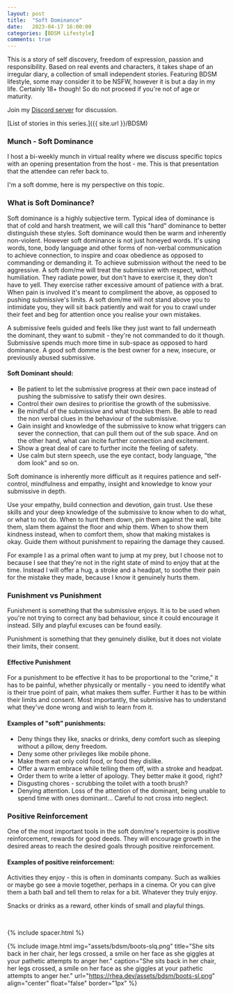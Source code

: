 ```yaml
---
layout: post
title:  "Soft Dominance"
date:   2023-04-17 16:00:00
categories: [BDSM Lifestyle]
comments: true
---
```

This is a story of self discovery, freedom of expression, passion and responsibility. Based on real events and characters, it takes shape of an irregular diary, a collection of small independent stories. Featuring BDSM lifestyle, some may consider it to be NSFW, however it is but a day in my life. Certainly 18+ though! So do not proceed if you're not of age or maturity.

Join my [Discord server](https://discord.gg/m2PFpymQb9) for discussion.

[List of stories in this series.]({{ site.url }}/BDSM)

<!--more-->

### Munch - Soft Dominance

I host a bi-weekly munch in virtual reality where we discuss specific topics with an opening presentation from the host -
me. This is that presentation that the attendee can refer back to.

I'm a soft domme, here is my perspective on this topic.

### What is Soft Dominance?

Soft dominance is a highly subjective term. Typical idea of dominance is that of cold and harsh treatment, we will call this "hard" dominance to better distinguish these styles. Soft dominance would then be warm and inherently non-violent. However soft dominance is not just honeyed words. It's using words, tone, body language and other forms of non-verbal communication to achieve connection, to inspire and coax obedience as opposed to commanding or demanding it. To achieve submission without the need to be aggressive. A soft dom/me will treat the submissive with respect, without humiliation. They radiate power, but don't have to exercise it, they don't have to yell. They exercise rather excessive amount of patience with a brat. When pain is involved it's meant to compliment the above, as opposed to pushing submissive's limits. A soft dom/me will not stand above you to intimidate you, they will sit back patiently and wait for you to crawl under their feet and beg for attention once you realise your own mistakes.

A submissive feels guided and feels like they just want to fall underneath the dominant, they want to submit - they're not commanded to do it though. Submissive spends much more time in sub-space as opposed to hard dominance. A good soft domme is the best owner for a new, insecure, or previously abused submissive.

#### Soft Dominant should:

- Be patient to let the submissive progress at their own pace instead of pushing the submissive to satisfy their own desires.
- Control their own desires to prioritise the growth of the submissive.
- Be mindful of the submissive and what troubles them. Be able to read the non verbal clues in the behaviour of the submissive.
- Gain insight and knowledge of the submissive to know what triggers can sever the connection, that can pull them out of the sub space. And on the other hand, what can incite further connection and excitement.
- Show a great deal of care to further incite the feeling of safety.
- Use calm but stern speech, use the eye contact, body language, "the dom look" and so on.

Soft dominance is inherently more difficult as it requires patience and self-control, mindfulness and empathy, insight and knowledge to know your submissive in depth.

Use your empathy, build connection and devotion, gain trust. Use these skills and your deep knowledge of the submissive to know when to do what, or what to not do. When to hunt them down, pin them against the wall, bite them, slam them against the floor and whip them. When to show them kindness instead, when to comfort them, show that making mistakes is okay. Guide them without punishment to repairing the damage they caused.

For example I as a primal often want to jump at my prey, but I choose not to because I see that they're not in the right state of mind to enjoy that at the time. Instead I will offer a hug, a stroke and a headpat, to soothe their pain for the mistake they made, because I know it genuinely hurts them.

### Funishment vs Punishment

Funishment is something that the submissive enjoys. It is to be used when you're not trying to correct any bad behaviour, since it could encourage it instead. Silly and playful excuses can be found easily.

Punishment is something that they genuinely dislike, but it does not violate their limits, their consent. 

#### Effective Punishment

For a punishment to be effective it has to be proportional to the "crime," it has to be painful, whether physically or mentally - you need to identify what is their true point of pain, what makes them suffer. Further it has to be within their limits and consent. Most importantly, the submissive has to understand what they've done wrong and wish to learn from it.

#### Examples of "soft" punishments:

- Deny things they like, snacks or drinks, deny comfort such as sleeping without a pillow, deny freedom.
- Deny some other privileges like mobile phone.
- Make them eat only cold food, or food they dislike.
- Offer a warm embrace while telling them off, with a stroke and headpat.
- Order them to write a letter of apology. They better make it good, right?
- Disgusting chores - scrubbing the toilet with a tooth brush?
- Denying attention. Loss of the attention of the dominant, being unable to spend time with ones dominant... Careful to not cross into neglect.

### Positive Reinforcement

One of the most important tools in the soft dom/me's repertoire is positive reinforcement, rewards for good deeds. They will encourage growth in the desired areas to reach the desired goals through positive reinforcement.

#### Examples of positive reinforcement:

Activities they enjoy - this is often in dominants company. Such as walkies or maybe go see a movie together, perhaps in a cinema. Or you can give them a bath ball and tell them to relax for a bit. Whatever they truly enjoy.

Snacks or drinks as a reward, other kinds of small and playful things.

<!--
[Next story]({{ site.url }}/articles/2022-11/Walkies)
-->

&nbsp;

{% include spacer.html %}

{% include image.html
  img="assets/bdsm/boots-slq.png"
  title="She sits back in her chair, her legs crossed, a smile on her face as she giggles at your pathetic attempts to anger her."
  caption="She sits back in her chair, her legs crossed, a smile on her face as she giggles at your pathetic attempts to anger her."
  url="https://rhea.dev/assets/bdsm/boots-sl.png"
  align="center"
  float="false"
  border="1px"
%}

